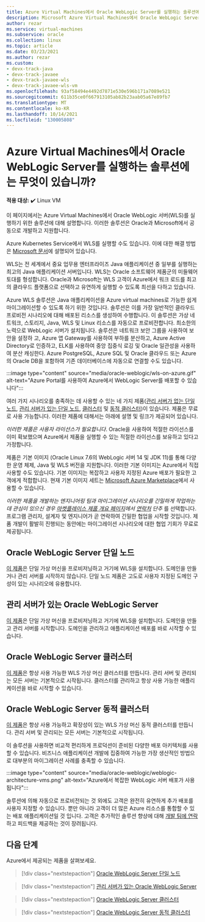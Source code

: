 ```yaml
---
title: Azure Virtual Machines에서 Oracle WebLogic Server를 실행하는 솔루션에는 무엇이 있습니까
description: Microsoft Azure Virtual Machines에서 Oracle WebLogic Server를 실행하는 방법을 알아봅니다.
author: rezar
ms.service: virtual-machines
ms.subservice: oracle
ms.collection: linux
ms.topic: article
ms.date: 03/23/2021
ms.author: rezar
ms.custom:
- devx-track-java
- devx-track-javaee
- devx-track-javaee-wls
- devx-track-javaee-wls-vm
ms.openlocfilehash: 93af58494e4492d7871e530e596b171a7089e521
ms.sourcegitcommit: 611b35ce0f667913105ab82b23aab05a67e89fb7
ms.translationtype: MT
ms.contentlocale: ko-KR
ms.lasthandoff: 10/14/2021
ms.locfileid: "130005808"
---
```

# <a name="what-are-solutions-for-running-oracle-weblogic-server-on-azure-virtual-machines"></a>Azure Virtual Machines에서 Oracle WebLogic Server를 실행하는 솔루션에는 무엇이 있습니까?

**적용 대상:** :heavy_check_mark: Linux VM 

이 페이지에서는 Azure Virtual Machines에서 Oracle WebLogic 서버(WLS)를 실행하기 위한 솔루션에 대해 설명합니다. 이러한 솔루션은 Oracle과 Microsoft에서 공동으로 개발하고 지원합니다.

Azure Kubernetes Service에서 WLS를 실행할 수도 있습니다. 이에 대한 해결 방법은 [Microsoft 문서](./weblogic-aks.md)에 설명되어 있습니다.

WLS는 전 세계에서 중요 업무용 엔터프라이즈 Java 애플리케이션 중 일부를 실행하는 최고의 Java 애플리케이션 서버입니다. WLS는 Oracle 소프트웨어 제품군의 미들웨어 토대를 형성합니다. Oracle과 Microsoft는 WLS 고객이 Azure에서 워크 로드를 최고의 클라우드 플랫폼으로 선택하고 유연하게 실행할 수 있도록 최선을 다하고 있습니다.

Azure WLS 솔루션은 Java 애플리케이션을 Azure virtual machines로 가능한 쉽게 마이그레이션할 수 있도록 하기 위한 것입니다. 솔루션은 이를 가장 일반적인 클라우드 프로비전 시나리오에 대해 배포된 리소스를 생성하여 수행합니다. 이 솔루션은 가상 네트워크, 스토리지, Java, WLS 및 Linux 리소스를 자동으로 프로비전합니다. 최소한의 노력으로 WebLogic 서버가 설치됩니다. 솔루션은 네트워크 보안 그룹을 사용하여 보안을 설정하 고, Azure 앱 Gateway를 사용하여 부하를 분산하고, Azure Active Directory로 인증하고, ELK를 사용하여 중앙 집중식 로깅 및 Oracle 일관성을 사용하여 분산 캐싱한다. Azure PostgreSQL, Azure SQL 및 Oracle 클라우드 또는 Azure의 Oracle DB을 포함하여 기존 데이터베이스에 자동으로 연결할 수도 있습니다. 

:::image type="content" source="media/oracle-weblogic/wls-on-azure.gif" alt-text="Azure Portal를 사용하여 Azure에서 WebLogic Server를 배포할 수 있습니다":::

여러 가지 시나리오를 충족하는 데 사용할 수 있는 네 가지 제품([관리 서버가 없는 단일 노드](https://portal.azure.com/#create/oracle.20191001-arm-oraclelinux-wls20191001-arm-oraclelinux-wls), [관리 서버가 있는 단일 노드](https://portal.azure.com/#create/oracle.20191009-arm-oraclelinux-wls-admin20191009-arm-oraclelinux-wls-admin), [클러스터](https://portal.azure.com/#create/oracle.20191007-arm-oraclelinux-wls-cluster20191007-arm-oraclelinux-wls-cluster) 및 [동적 클러스터](https://portal.azure.com/#create/oracle.20191021-arm-oraclelinux-wls-dynamic-cluster20191021-arm-oraclelinux-wls-dynamic-cluster))이 있습니다. 제품은 무료로 사용 가능합니다. 이러한 제품에 대해서는 아래에 설명 및 링크가 제공되어 있습니다.

_이러한 제품은 사용자 라이선스가 필요합니다_. Oracle을 사용하여 적절한 라이선스를 이미 확보했으며 Azure에서 제품을 실행할 수 있는 적절한 라이선스를 보유하고 있다고 가정합니다.

제품은 기본 이미지 (Oracle Linux 7.6의 WebLogic 서버 14 및 JDK 11)를 통해 다양한 운영 체제, Java 및 WLS 버전을 지원합니다. 이러한 기본 이미지는 Azure에서 직접 사용할 수도 있습니다. 기본 이미지는 복잡하고 사용자 지정된 Azure 배포가 필요한 고객에게 적합합니다. 현재 기본 이미지 세트는 [Microsoft Azure Marketplace](https://azuremarketplace.microsoft.com/marketplace/apps?search=WebLogic%20Server%20Base%20Image&page=1)에서 사용할 수 있습니다.

_이러한 제품을 개발하는 엔지니어링 팀과 마이그레이션 시나리오를 긴밀하게 작업하는 데 관심이 있으신 경우 [마켓플레이스 제품 개요 페이지](https://azuremarketplace.microsoft.com/marketplace/apps/oracle.oraclelinux-wls-cluster?tab=Overview)에서 [연락처](https://azuremarketplace.microsoft.com/marketplace/apps/oracle.oraclelinux-wls-cluster?tab=Overview) 단추_ 를 선택합니다. 프로그램 관리자, 설계자 및 엔지니어가 곧 연락하여 긴밀한 협업을 시작할 것입니다. 제품 개발이 활발히 진행되는 동안에는 마이그레이션 시나리오에 대한 협업 기회가 무료로 제공됩니다.

## <a name="oracle-weblogic-server-single-node"></a>Oracle WebLogic Server 단일 노드

[이 제품](https://portal.azure.com/#create/oracle.20191001-arm-oraclelinux-wls20191001-arm-oraclelinux-wls)은 단일 가상 머신을 프로비저닝하고 거기에 WLS을 설치합니다. 도메인을 만들거나 관리 서버를 시작하지 않습니다. 단일 노드 제품은 고도로 사용자 지정된 도메인 구성이 있는 시나리오에 유용합니다.

## <a name="oracle-weblogic-server-with-admin-server"></a>관리 서버가 있는 Oracle WebLogic Server

[이 제품](https://portal.azure.com/#create/oracle.20191009-arm-oraclelinux-wls-admin20191009-arm-oraclelinux-wls-admin)은 단일 가상 머신을 프로비저닝하고 거기에 WLS을 설치합니다. 도메인을 만들고 관리 서버를 시작합니다. 도메인을 관리하고 애플리케이션 배포를 바로 시작할 수 있습니다.

## <a name="oracle-weblogic-server-cluster"></a>Oracle WebLogic Server 클러스터

[이 제품](https://portal.azure.com/#create/oracle.20191007-arm-oraclelinux-wls-cluster20191007-arm-oraclelinux-wls-cluster)은 항상 사용 가능한 WLS 가상 머신 클러스터를 만듭니다. 관리 서버 및 관리되는 모든 서버는 기본적으로 시작됩니다. 클러스터를 관리하고 항상 사용 가능한 애플리케이션을 바로 시작할 수 있습니다.

## <a name="oracle-weblogic-server-dynamic-cluster"></a>Oracle WebLogic Server 동적 클러스터

[이 제품](https://portal.azure.com/#create/oracle.20191021-arm-oraclelinux-wls-dynamic-cluster20191021-arm-oraclelinux-wls-dynamic-cluster)은 항상 사용 가능하고 확장성이 있는 WLS 가상 머신 동적 클러스터를 만듭니다. 관리 서버 및 관리되는 모든 서버는 기본적으로 시작됩니다.

이 솔루션을 사용하면 비교적 편리하게 프로덕션이 준비된 다양한 배포 아키텍처를 사용할 수 있습니다. 비즈니스 애플리케이션 개발에 집중하여 가능한 가장 생산적인 방법으로 대부분의 마이그레이션 사례를 충족할 수 있습니다.

:::image type="content" source="media/oracle-weblogic/weblogic-architecture-vms.png" alt-text="Azure에서 복잡한 WebLogic 서버 배포가 사용됩니다":::

솔루션에 의해 자동으로 프로비전되는 것 외에도 고객은 완전히 유연하게 추가 배포를 사용자 지정할 수 있습니다. 뿐만 아니라 고객이 더 많은 Azure 리소스를 통합할 수 있는 배포 애플리케이션일 것 입니다. 고객은 추가적인 솔루션 향상에 대해 [개발 팀에 연락](https://azuremarketplace.microsoft.com/marketplace/apps/oracle.oraclelinux-wls-cluster?tab=Overview)하고 피드백을 제공하는 것이 장려됩니다.

## <a name="next-steps"></a>다음 단계

Azure에서 제공되는 제품을 살펴보세요.

> [!div class="nextstepaction"]
> [Oracle WebLogic Server 단일 노드](https://portal.azure.com/#create/oracle.20191001-arm-oraclelinux-wls20191001-arm-oraclelinux-wls)

> [!div class="nextstepaction"]
> [관리 서버가 있는 Oracle WebLogic Server](https://portal.azure.com/#create/oracle.20191009-arm-oraclelinux-wls-admin20191009-arm-oraclelinux-wls-admin)

> [!div class="nextstepaction"]
> [Oracle WebLogic Server 클러스터](https://portal.azure.com/#create/oracle.20191007-arm-oraclelinux-wls-cluster20191007-arm-oraclelinux-wls-cluster)

> [!div class="nextstepaction"]
> [Oracle WebLogic Server 동적 클러스터](https://portal.azure.com/#create/oracle.20191021-arm-oraclelinux-wls-dynamic-cluster20191021-arm-oraclelinux-wls-dynamic-cluster)
